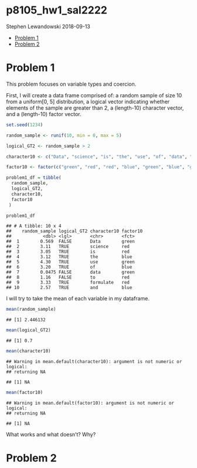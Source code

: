 p8105\_hw1\_sal2222
================
Stephen Lewandowski
2018-09-13

-   [Problem 1](#problem-1)
-   [Problem 2](#problem-2)

Problem 1
=========

This problem focuses on variable types and coercion.

First, I will create a data frame comprised of: a random sample of size 10 from a uniform\[0, 5\] distribution, a logical vector indicating whether elements of the sample are greater than 2, a (length-10) character vector, and a (length-10) factor vector.

``` r
set.seed(1234)

random_sample <- runif(10, min = 0, max = 5)

logical_GT2 <- random_sample > 2

character10 <- c("Data", "science", "is", "the", "use", "of", "data", "to",                       "formulate", "and")

factor10 <- factor(c("green", "red", "red", "blue", "green", "blue", "green",                         "red",   "red", "blue"))

problem1_df = tibble(
  random_sample,
  logical_GT2,
  character10, 
  factor10
 )

problem1_df
```

    ## # A tibble: 10 x 4
    ##    random_sample logical_GT2 character10 factor10
    ##            <dbl> <lgl>       <chr>       <fct>   
    ##  1        0.569  FALSE       Data        green   
    ##  2        3.11   TRUE        science     red     
    ##  3        3.05   TRUE        is          red     
    ##  4        3.12   TRUE        the         blue    
    ##  5        4.30   TRUE        use         green   
    ##  6        3.20   TRUE        of          blue    
    ##  7        0.0475 FALSE       data        green   
    ##  8        1.16   FALSE       to          red     
    ##  9        3.33   TRUE        formulate   red     
    ## 10        2.57   TRUE        and         blue

I will try to take the mean of each variable in my dataframe.

``` r
mean(random_sample)
```

    ## [1] 2.446132

``` r
mean(logical_GT2)
```

    ## [1] 0.7

``` r
mean(character10)
```

    ## Warning in mean.default(character10): argument is not numeric or logical:
    ## returning NA

    ## [1] NA

``` r
mean(factor10)
```

    ## Warning in mean.default(factor10): argument is not numeric or logical:
    ## returning NA

    ## [1] NA

What works and what doesn’t? Why?

Problem 2
=========
